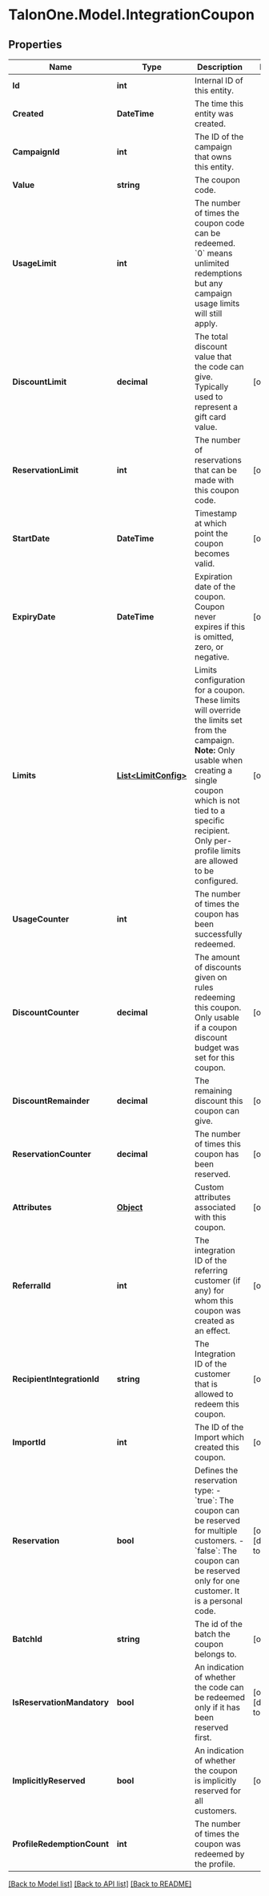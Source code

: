 # TalonOne.Model.IntegrationCoupon
## Properties

Name | Type | Description | Notes
------------ | ------------- | ------------- | -------------
**Id** | **int** | Internal ID of this entity. | 
**Created** | **DateTime** | The time this entity was created. | 
**CampaignId** | **int** | The ID of the campaign that owns this entity. | 
**Value** | **string** | The coupon code. | 
**UsageLimit** | **int** | The number of times the coupon code can be redeemed. &#x60;0&#x60; means unlimited redemptions but any campaign usage limits will still apply.  | 
**DiscountLimit** | **decimal** | The total discount value that the code can give. Typically used to represent a gift card value.  | [optional] 
**ReservationLimit** | **int** | The number of reservations that can be made with this coupon code.  | [optional] 
**StartDate** | **DateTime** | Timestamp at which point the coupon becomes valid. | [optional] 
**ExpiryDate** | **DateTime** | Expiration date of the coupon. Coupon never expires if this is omitted, zero, or negative. | [optional] 
**Limits** | [**List&lt;LimitConfig&gt;**](LimitConfig.md) | Limits configuration for a coupon. These limits will override the limits set from the campaign.  **Note:** Only usable when creating a single coupon which is not tied to a specific recipient. Only per-profile limits are allowed to be configured.  | [optional] 
**UsageCounter** | **int** | The number of times the coupon has been successfully redeemed. | 
**DiscountCounter** | **decimal** | The amount of discounts given on rules redeeming this coupon. Only usable if a coupon discount budget was set for this coupon. | [optional] 
**DiscountRemainder** | **decimal** | The remaining discount this coupon can give. | [optional] 
**ReservationCounter** | **decimal** | The number of times this coupon has been reserved. | [optional] 
**Attributes** | [**Object**](.md) | Custom attributes associated with this coupon. | [optional] 
**ReferralId** | **int** | The integration ID of the referring customer (if any) for whom this coupon was created as an effect. | [optional] 
**RecipientIntegrationId** | **string** | The Integration ID of the customer that is allowed to redeem this coupon. | [optional] 
**ImportId** | **int** | The ID of the Import which created this coupon. | [optional] 
**Reservation** | **bool** | Defines the reservation type: - &#x60;true&#x60;: The coupon can be reserved for multiple customers. - &#x60;false&#x60;: The coupon can be reserved only for one customer. It is a personal code.  | [optional] [default to true]
**BatchId** | **string** | The id of the batch the coupon belongs to. | [optional] 
**IsReservationMandatory** | **bool** | An indication of whether the code can be redeemed only if it has been reserved first. | [optional] [default to false]
**ImplicitlyReserved** | **bool** | An indication of whether the coupon is implicitly reserved for all customers. | [optional] 
**ProfileRedemptionCount** | **int** | The number of times the coupon was redeemed by the profile. | 

[[Back to Model list]](../README.md#documentation-for-models) [[Back to API list]](../README.md#documentation-for-api-endpoints) [[Back to README]](../README.md)

